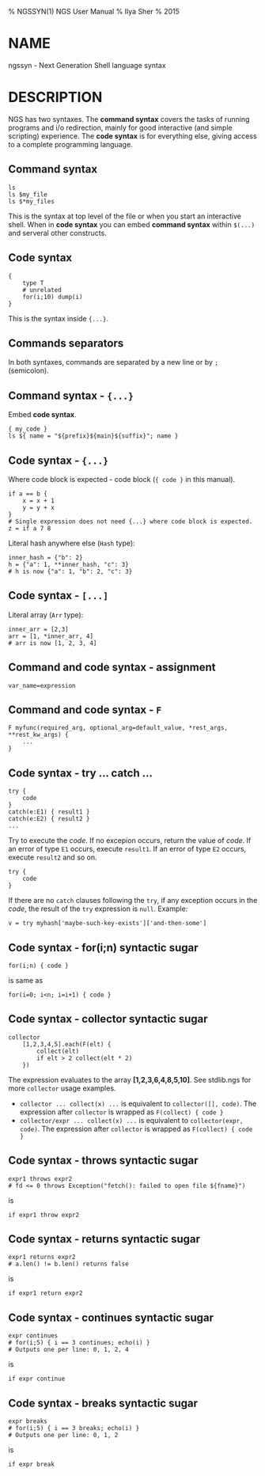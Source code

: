 % NGSSYN(1) NGS User Manual
% Ilya Sher
% 2015

# NAME

ngssyn - Next Generation Shell language syntax

# DESCRIPTION

NGS has two syntaxes. The **command syntax** covers the tasks of running programs and i/o redirection, mainly for good interactive (and simple scripting) experience. The **code syntax** is for everything else, giving access to a complete programming language.

## Command syntax

	ls
	ls $my_file
	ls $*my_files

This is the syntax at top level of the file or when you start an interactive shell. When in **code syntax** you can embed **command syntax** within `$(...)` and serveral other constructs.

## Code syntax

	{
		type T
		# unrelated
		for(i;10) dump(i)
	}


This is the syntax inside `{...}`.

## Commands separators

In both syntaxes, commands are separated by a new line or by `;` (semicolon).

## Command syntax - `{...}`

Embed **code syntax**.

	{ my_code }
	ls ${ name = "${prefix}${main}${suffix}"; name }

## Code syntax - `{...}`

Where code block is expected - code block (`{ code }` in this manual).

	if a == b {
		x = x + 1
		y = y + x
	}
	# Single expression does not need {...} where code block is expected.
	z = if a 7 8

Literal hash anywhere else (`Hash` type):

	inner_hash = {"b": 2}
	h = {"a": 1, **inner_hash, "c": 3}
	# h is now {"a": 1, "b": 2, "c": 3}

## Code syntax - `[...]`

Literal array (`Arr` type):

	inner_arr = [2,3]
	arr = [1, *inner_arr, 4]
	# arr is now [1, 2, 3, 4]

## Command and code syntax - assignment

	var_name=expression

## Command and code syntax - `F`

	F myfunc(required_arg, optional_arg=default_value, *rest_args, **rest_kw_args) {
		...
	}

## Code syntax - try ... catch ...

	try {
		code
	}
	catch(e:E1) { result1 }
	catch(e:E2) { result2 }
	...

Try to execute the *code*. If no excepion occurs, return the value of *code*. If an error of type `E1` occurs, execute `result1`. If an error of type `E2` occurs, execute `result2` and so on.

	try {
		code
	}

If there are no `catch` clauses following the `try`, if any exception occurs in the *code*, the result of the `try` expression is `null`. Example:

	v = try myhash['maybe-such-key-exists']['and-then-some']

## Code syntax - for(i;n) syntactic sugar

	for(i;n) { code }

is same as

	for(i=0; i<n; i=i+1) { code }

## Code syntax - collector syntactic sugar

	collector
		[1,2,3,4,5].each(F(elt) {
			collect(elt)
			if elt > 2 collect(elt * 2)
		})

The expression evaluates to the array **[1,2,3,6,4,8,5,10]**. See stdlib.ngs for more `collector` usage examples.

* `collector ... collect(x) ...` is equivalent to `collector([], code)`. The expression after `collector` is wrapped as `F(collect) { code }`
* `collector/expr ... collect(x) ...` is equivalent to `collector(expr, code)`. The expression after `collector` is wrapped as `F(collect) { code }`

## Code syntax - throws syntactic sugar

	expr1 throws expr2
	# fd <= 0 throws Exception("fetch(): failed to open file ${fname}")

is

	if expr1 throw expr2

## Code syntax - returns syntactic sugar

	expr1 returns expr2
	# a.len() != b.len() returns false

is

	if expr1 return expr2

## Code syntax - continues syntactic sugar

	expr continues
	# for(i;5) { i == 3 continues; echo(i) }
	# Outputs one per line: 0, 1, 2, 4

is

	if expr continue


## Code syntax - breaks syntactic sugar

	expr breaks
	# for(i;5) { i == 3 breaks; echo(i) }
	# Outputs one per line: 0, 1, 2

is

	if expr break
